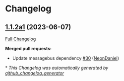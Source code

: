 # Changelog

## [1.1.2a1](https://github.com/NeonGeckoCom/neon-phal-plugin-core-updater/tree/1.1.2a1) (2023-06-07)

[Full Changelog](https://github.com/NeonGeckoCom/neon-phal-plugin-core-updater/compare/1.1.1...1.1.2a1)

**Merged pull requests:**

- Update messagebus dependency [\#30](https://github.com/NeonGeckoCom/neon-phal-plugin-core-updater/pull/30) ([NeonDaniel](https://github.com/NeonDaniel))



\* *This Changelog was automatically generated by [github_changelog_generator](https://github.com/github-changelog-generator/github-changelog-generator)*
